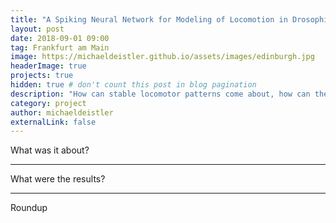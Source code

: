 ```yaml
---
title: "A Spiking Neural Network for Modeling of Locomotion in Drosophila Melanogaster"
layout: post
date: 2018-09-01 09:00
tag: Frankfurt am Main
image: https://michaeldeistler.github.io/assets/images/edinburgh.jpg
headerImage: true
projects: true
hidden: true # don't count this post in blog pagination
description: "How can stable locomotor patterns come about, how can the two sides of the body coordinate each other and how can such processes be modeled? This is the question that my 9-week project at the Max-Planck institute for Brain Research in Julijana Gjorgjieva's group 'Computation in Neural Circuits' explored."
category: project
author: michaeldeistler
externalLink: false
---
```


What was it about?

---

What were the results?

---

Roundup
